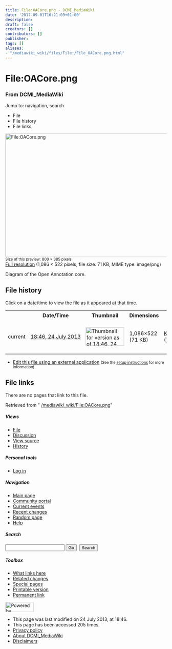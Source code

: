 ```yaml
---
title: File:OACore.png - DCMI_MediaWiki
date: '2017-09-01T16:21:09+01:00'
description: 
draft: false
creators: []
contributors: []
publisher: 
tags: []
aliases:
- "/mediawiki_wiki/files/File:/File_OACore.png.html"
---
```


<a id="top"></a>
# File:OACore.png

### From DCMI\_MediaWiki

Jump to: navigation, search
<!-- start content -->
- File
- File history
- File links

 [<img alt="File:OACore.png" src="/images/2/29/OACore.png" width="800" height="385">](/mediawiki_wiki/files/OACore.png)  
<small>Size of this preview: 800 × 385 pixels</small>  
 [Full resolution](/images/2/29/OACore.png)‎ (1,086 × 522 pixels, file size: 71 KB, MIME type: image/png)

Diagram of the Open Annotation core.

<!-- 
NewPP limit report
Preprocessor node count: 1/1000000
Post-expand include size: 0/2097152 bytes
Template argument size: 0/2097152 bytes
Expensive parser function count: 0/100
-->
## File history

Click on a date/time to view the file as it appeared at that time.

<table class="wikitable filehistory">
  <tr>
    <td></td>
    <th>Date/Time</th>
    <th>Thumbnail</th>
    <th>Dimensions</th>
    <th>User</th>
    <th>Comment</th>
  </tr>
  <tr>
    <td>current</td>
    <td class="filehistory-selected" style="white-space: nowrap;"><a href="/mediawiki_wiki/files/OACore.png">18:46, 24 July 2013</a></td>
    <td><a href="/images/2/29/OACore.png"><img alt="Thumbnail for version as of 18:46, 24 July 2013" src="/images/2/29/OACore.png" width="120" height="58"></a></td>
    <td>1,086×522 <span style="white-space: nowrap;">(71 KB)</span>
    </td>
    <td>
      <a href="/index.php/User:KarenCoyle" title="User:KarenCoyle" class="mw-userlink">KarenCoyle</a> <span style="white-space: nowrap;"> <span class="mw-usertoollinks">(<a href="/index.php/User_talk:KarenCoyle" title="User talk:KarenCoyle">Talk</a> | <a href="/index.php/Special:Contributions/KarenCoyle" title="Special:Contributions/KarenCoyle">contribs</a>)</span></span>
    </td>
    <td> <span class="comment">(Diagram of the Open Annotation core.)</span>
    </td>
  </tr>
</table>

  

- [Edit this file using an external application](/index.php?title=File:OACore.png&action=edit&externaledit=true&mode=file "File:OACore.png") <small>(See the <a href="http://www.mediawiki.org/wiki/Manual:External_editors" class="external text" rel="nofollow">setup instructions</a> for more information)</small>

## File links

There are no pages that link to this file.

Retrieved from " [/mediawiki_wiki/File:OACore.png](/mediawiki_wiki/files/File:/File:OACore.png.html)"

<!-- end content -->

##### Views

- [File](/mediawiki_wiki/files/File:/File:OACore.png.html "View the file page [c]")
- [Discussion](/index.php?title=File_talk:OACore.png&action=edit&redlink=1 "Discussion about the content page [t]")
- [View source](/index.php?title=File:OACore.png&action=edit "This page is protected.
You can view its source [e]")
- [History](/index.php?title=File:OACore.png&action=history "Past revisions of this page [h]")

##### Personal tools

- [Log in](/index.php?title=Special:UserLogin&returnto=File:OACore.png "You are encouraged to log in; however, it is not mandatory [o]")

<script type="text/javascript"> if (window.isMSIE55) fixalpha(); </script>

##### Navigation

- [Main page](/index.php/Main_Page "Visit the main page [z]")
- [Community portal](/index.php/DCMI_MediaWiki:Community_portal "About the project, what you can do, where to find things")
- [Current events](/index.php/DCMI_MediaWiki:Current_events "Find background information on current events")
- [Recent changes](/index.php/Special:RecentChanges "The list of recent changes in the wiki [r]")
- [Random page](/index.php/Special:Random "Load a random page [x]")
- [Help](/index.php/Help:Contents "The place to find out")

##### <label for="searchInput">Search</label>

<form action="/index.php" id="searchform">
				<input type="hidden" name="title" value="Special:Search">
				<input id="searchInput" title="Search DCMI_MediaWiki" accesskey="f" type="search" name="search">
				<input type="submit" name="go" class="searchButton" id="searchGoButton" value="Go" title="Go to a page with this exact name if exists"> 
				<input type="submit" name="fulltext" class="searchButton" id="mw-searchButton" value="Search" title="Search the pages for this text">
			</form>

##### Toolbox

- [What links here](/index.php/Special:WhatLinksHere/File:OACore.png "List of all wiki pages that link here [j]")
- [Related changes](/index.php/Special:RecentChangesLinked/File:OACore.png "Recent changes in pages linked from this page [k]")
- [Special pages](/index.php/Special:SpecialPages "List of all special pages [q]")
- [Printable version](/index.php?title=File:OACore.png&printable=yes "Printable version of this page [p]")
- [Permanent link](/index.php?title=File:OACore.png&oldid=5036 "Permanent link to this revision of the page")

<!-- end of the left (by default at least) column -->

 [<img src="/skins/common/images/poweredby_mediawiki_88x31.png" height="31" width="88" alt="Powered by MediaWiki">](http://www.mediawiki.org/)

- This page was last modified on 24 July 2013, at 18:46.
- This page has been accessed 205 times.
- [Privacy policy](/index.php/DCMI_MediaWiki:Privacy_policy "DCMI MediaWiki:Privacy policy")
- [About DCMI\_MediaWiki](/index.php/DCMI_MediaWiki:About "DCMI MediaWiki:About")
- [Disclaimers](/index.php/DCMI_MediaWiki:General_disclaimer "DCMI MediaWiki:General disclaimer")

<script>if (window.runOnloadHook) runOnloadHook();</script><!-- Served in 0.533 secs. -->

